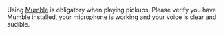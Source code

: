 Using [Mumble](https://www.mumble.com/) is obligatory when playing pickups. Please verify you have Mumble installed, your microphone is working and your voice is clear and audible.
